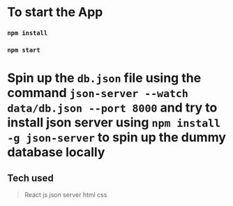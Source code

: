 # To start the App

### `npm install`

### `npm start`

# Spin up the `db.json` file using the command `json-server --watch data/db.json --port 8000` and try to install json server using `npm install -g json-server` to spin up the dummy database locally

## Tech used

> React js
> json server
> html
> css
